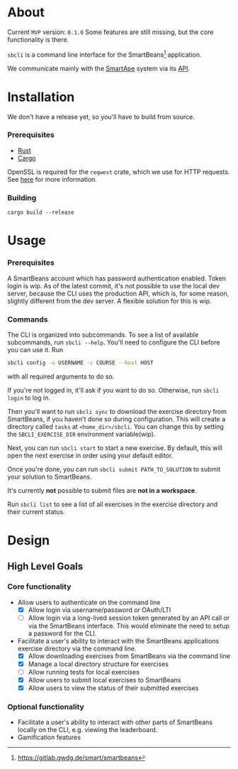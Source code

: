 # About

Current `MVP` version: `0.1.0`
Some features are still missing, but the core functionality is there.

`sbcli` is a command line interface for the SmartBeans[^sb_gitlab] application.

We communicate mainly with the [SmartApe](^https://gitlab.gwdg.de/smart/smartape-dokumentation/) system via its [API](https://gitlab.gwdg.de/smart/smartape-dokumentation/-/wikis/api).

# Installation

We don't have a release yet, so you'll have to build from source.

### Prerequisites

- [Rust](https://www.rust-lang.org/tools/install)
- [Cargo](https://doc.rust-lang.org/cargo/getting-started/installation.html)

OpenSSL is required for the `reqwest` crate, which we use for HTTP requests. See [here](https://docs.rs/reqwest/latest/reqwest/index.html#tls) for more information.

### Building

`cargo build --release`

# Usage

### Prerequisites

A SmartBeans account which has password authentication enabled. Token login is wip.
As of the latest commit, it's not possible to use the local dev server, because the CLI uses the production API, which is, for some reason, slightly different from the dev server. A flexible solution for this is wip.

### Commands

The CLI is organized into subcommands. To see a list of available subcommands, run `sbcli --help`.
You'll need to configure the CLI before you can use it. Run
```sh
sbcli config -u USERNAME -c COURSE --host HOST
```
 with all required arguments to do so.

If you're not logged in, it'll ask if you want to do so. Otherwise, run `sbcli login` to log in.

Then you'll want to run `sbcli sync` to download the exercise directory from SmartBeans, if you haven't done so during configuration. This will create a directory called `tasks` at `<home_dir>/sbcli`. You can change this by setting the `SBCLI_EXERCISE_DIR` environment variable(wip).

Next, you can run `sbcli start` to start a new exercise. By default, this will open the next exercise in order using your default editor.

Once you're done, you can run `sbcli submit PATH_TO_SOLUTION` to submit your solution to SmartBeans.

It's currently **not** possible to submit files are **not in a workspace**.

Run `sbcli list` to see a list of all exercises in the exercise directory and their current status.

# Design

## High Level Goals

### Core functionality

- Allow users to authenticate on the command line
  - [x] Allow login via username/password or OAuth/LTI
  - [ ] Allow login via a long-lived session token generated by an API call or via the SmartBeans interface. This would eliminate the need to setup a password for the CLI.
- Facilitate a user's ability to interact with the SmartBeans applications exercise directory via the command line.
  - [x] Allow downloading exercises from SmartBeans via the command line
  - [x] Manage a local directory structure for exercises
  - [ ] Allow running tests for local exercises
  - [x] Allow users to submit local exercises to SmartBeans
  - [x] Allow users to view the status of their submitted exercises

### Optional functionality

- Facilitate a user's ability to interact with other parts of SmartBeans locally on the CLI, e.g. viewing the leaderboard.
- Gamification features

[^sb_gitlab]: https://gitlab.gwdg.de/smart/smartbeans
